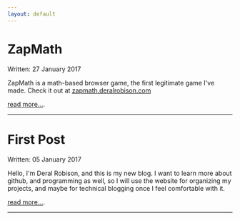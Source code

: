 ```yaml
---
layout: default
---
```


# [](#header-1)ZapMath

Written: 27 January 2017

ZapMath is a math-based browser game, the first legitimate game I've made.
Check it out at [zapmath.deralrobison.com](http://zapmath.deralrobison.com/)

[read more...](ZapPost.md).

* * *

# [](#header-1)First Post

Written: 05 January 2017

Hello, I'm Deral Robison, and this is my new blog. I want to learn more about github, 
and programming as well, so I will use the website for organizing my projects, and 
maybe for technical blogging once I feel comfortable with it.

[read more...](first-post.md).

* * *


